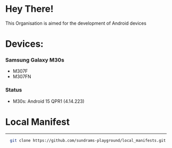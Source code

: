 Hey There!
===========
This Organisation is aimed for the development of Android devices 

Devices:
===========

### Samsung Galaxy M30s
- M307F
- M307FN

### Status
- M30s: Android 15 QPR1 (4.14.223)

Local Manifest
===========
----------------
```bash
  git clone https://github.com/sundrams-playground/local_manifests.git -b Veronica .repo/local_manifests
```


